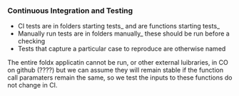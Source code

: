### Continuous Integration and Testing

- CI tests are in folders starting tests_ and are functions starting tests_
- Manually run tests are in folders manually_ these should be run before a checking
- Tests that capture a particular case to reproduce are otherwise named 

The entire foldx applicatin cannot be run, or other external luibraries, in CO on github (????) but we can assume they will remain stable if the function call paramaters remain the same, so we test the inputs to these functions do not change in CI.